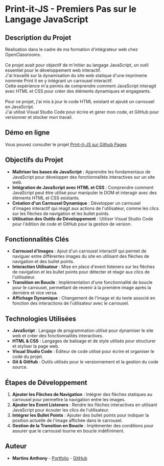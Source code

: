 # Print-it-JS - Premiers Pas sur le Langage JavaScript

## Description du Projet

Réalisation dans le cadre de ma formation d'intégrateur web chez OpenClassrooms.<br><br>
Ce projet avait pour objectif de m'initier au langage JavaScript, un outil essentiel pour le développement web interactif.<br>
J'ai travaillé sur la dynamisation du site web statique d'une imprimerie nommée Print it en y intégrant un carrousel interactif.<br>
Cette expérience m'a permis de comprendre comment JavaScript interagit avec HTML et CSS pour créer des éléments dynamiques et engageants.
<br>
<br>
Pour ce projet, j'ai mis à jour le code HTML existant et ajouté un carrousel en JavaScript.<br>
J'ai utilisé Visual Studio Code pour écrire et gérer mon code, et GitHub pour versionner et stocker mon travail.

## Démo en ligne

Vous pouvez consulter le projet [Print-it-JS sur Github Pages](https://martins-anthony.github.io/Print-it-JS/)

## Objectifs du Projet

- **Maîtriser les bases de JavaScript** : Apprendre les fondamentaux de JavaScript pour développer des fonctionnalités interactives sur un site web.
- **Intégration de JavaScript avec HTML et CSS** : Comprendre comment JavaScript peut être utilisé pour manipuler le DOM et interagir avec des éléments HTML et CSS existants.
- **Création d'un Carrousel Dynamique** : Développer un carrousel d'images interactif qui réagit aux actions de l'utilisateur, comme les clics sur les flèches de navigation et les bullet points.
- **Utilisation des Outils de Développement** : Utiliser Visual Studio Code pour l'édition de code et GitHub pour la gestion de version.

## Fonctionnalités Clés

- **Carrousel d'Images** : Ajout d'un carrousel interactif qui permet de naviguer entre différentes images du site en utilisant des flèches de navigation et des bullet points.
- **Interaction Utilisateur** : Mise en place d'event listeners sur les flèches de navigation et les bullet points pour détecter et réagir aux clics de l'utilisateur.
- **Transition en Boucle** : Implémentation d'une fonctionnalité de boucle pour le carrousel, permettant de revenir à la première image après la dernière et vice versa.
- **Affichage Dynamique** : Changement de l'image et du texte associé en fonction des interactions de l'utilisateur avec le carrousel.

## Technologies Utilisées

- **JavaScript** : Langage de programmation utilisé pour dynamiser le site web et créer des fonctionnalités interactives.
- **HTML & CSS** : Langages de balisage et de style utilisés pour structurer et styliser la page web.
- **Visual Studio Code** : Éditeur de code utilisé pour écrire et organiser le code du projet.
- **Git & GitHub** : Outils utilisés pour le versionnement et la gestion du code source.

## Étapes de Développement

1. **Ajouter les Flèches de Navigation** : Intégrer des flèches statiques au carrousel pour permettre la navigation entre les images.
2. **Ajouter les Event Listeners** : Rendre les flèches interactives en utilisant JavaScript pour écouter les clics de l'utilisateur.
3. **Intégrer les Bullet Points** : Ajouter des bullet points pour indiquer la position actuelle de l'image affichée dans le carrousel.
4. **Gestion de la Transition en Boucle** : Implémenter des conditions pour assurer que le carrousel tourne en boucle indéfiniment.

## Auteur

- **Martins Anthony** - [Portfolio](https://webcraft-anthony.com/) - [GitHub](https://github.com/Martins-Anthony)
